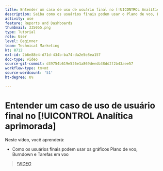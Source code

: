```yaml
---
title: Entender um caso de uso de usuário final no [!UICONTROL Analítica aprimorada]
description: Saiba como os usuários finais podem usar o Plano de voo, Burndown e Tarefas em gráficos de voo.
activity: use
feature: Reports and Dashboards
thumbnail: 335055.png
type: Tutorial
role: User
level: Beginner
team: Technical Marketing
kt: 8712
exl-id: 2b6e88e4-d71d-434b-ba74-da2e5e8ea157
doc-type: video
source-git-commit: d39754b619e526e1a869deedb38dd2f2b43aee57
workflow-type: tm+mt
source-wordcount: '51'
ht-degree: 0%

---
```


# Entender um caso de uso de usuário final no [!UICONTROL Analítica aprimorada]

Neste vídeo, você aprenderá:

* Como os usuários finais podem usar os gráficos Plano de voo, Burndown e Tarefas em voo

>[!VIDEO](https://video.tv.adobe.com/v/335055/?quality=12)
